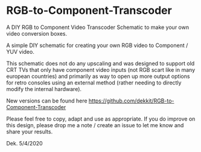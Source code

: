# RGB-to-Component-Transcoder
A DIY RGB to Component Video Transcoder Schematic to make your own video conversion boxes. 

A simple DIY schematic for creating your own RGB video to Component / YUV video.

This schematic does not do any upscaling and was designed to support old CRT TVs that only have component video inputs (not RGB scart like in many european countries) and primarily as way to open up more output options for retro consoles using an external method (rather needing to directly modify the internal hardware).

New versions can be found here
https://github.com/dekkit/RGB-to-Component-Transcoder

Please feel free to copy, adapt and use as appropriate. If you do improve on this design, please drop me a note / create an issue to let me know and share your results.

Dek.
5/4/2020

